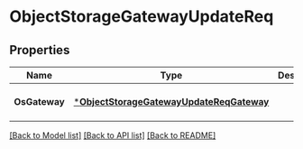 # ObjectStorageGatewayUpdateReq

## Properties
Name | Type | Description | Notes
------------ | ------------- | ------------- | -------------
**OsGateway** | [***ObjectStorageGatewayUpdateReqGateway**](ObjectStorageGatewayUpdateReq_Gateway.md) |  | [optional] [default to null]

[[Back to Model list]](../README.md#documentation-for-models) [[Back to API list]](../README.md#documentation-for-api-endpoints) [[Back to README]](../README.md)


